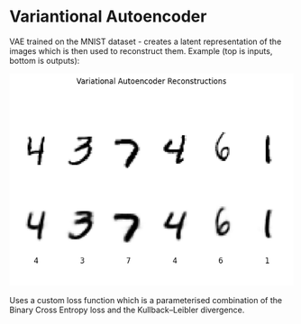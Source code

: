 # Variantional Autoencoder

VAE trained on the MNIST dataset - creates a latent representation of the images which
is then used to reconstruct them. Example (top is inputs, bottom is outputs):

![examples](images/reconstruction.png)

Uses a custom loss function which is a parameterised combination of the Binary Cross
Entropy loss and the Kullback–Leibler divergence.
